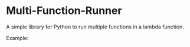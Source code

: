 # Multi-Function-Runner
A simple library for Python to run multiple functions in a lambda function.

Example:

